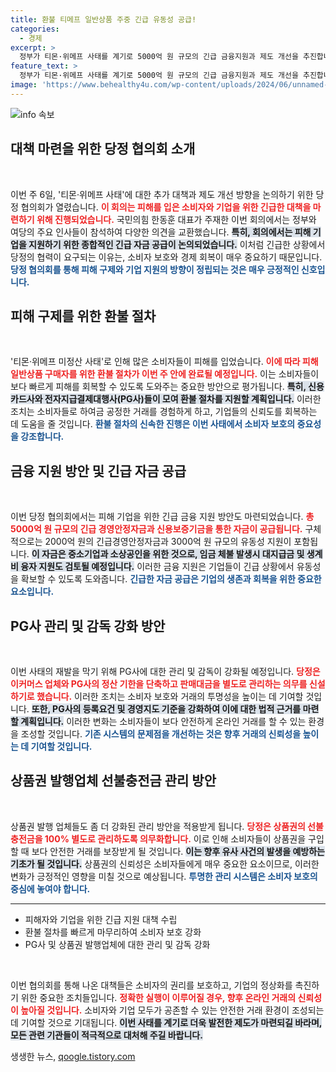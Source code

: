 ```yaml
---
title: 환불 티메프 일반상품 주중 긴급 유동성 공급!
categories:
  - 경제
excerpt: >
  정부가 티몬·위메프 사태를 계기로 5000억 원 규모의 긴급 금융지원과 제도 개선을 추진합니다. 소비자 환불 절차는 이번 주내 완료될 예정이며, PG사 관리·감독도 강화되어 재발 방지 대책이 마련됩니다. 클릭해서 자세한 내용을 확인하세요!
feature_text: >
  정부가 티몬·위메프 사태를 계기로 5000억 원 규모의 긴급 금융지원과 제도 개선을 추진합니다. 소비자 환불 절차는 이번 주내 완료될 예정이며, PG사 관리·감독도 강화되어 재발 방지 대책이 마련됩니다. 클릭해서 자세한 내용을 확인하세요!
image: 'https://www.behealthy4u.com/wp-content/uploads/2024/06/unnamed-file.png'
---
```


<p><img src="https://www.behealthy4u.com/wp-content/uploads/2024/06/unnamed-file.png" alt="info 속보" /></p>

<h2 data-ke-size="size26">대책 마련을 위한 당정 협의회 소개</h2>

<p data-ke-size="size16">&nbsp;</p>

<p>이번 주 6일, '티몬·위메프 사태'에 대한 추가 대책과 제도 개선 방향을 논의하기 위한 당정 협의회가 열렸습니다. <b><span style="color: #ee2323;">이 회의는 피해를 입은 소비자와 기업을 위한 긴급한 대책을 마련하기 위해 진행되었습니다.</span></b> 국민의힘 한동훈 대표가 주재한 이번 회의에서는 정부와 여당의 주요 인사들이 참석하여 다양한 의견을 교환했습니다. <b><span style="background-color: #21538527;">특히, 회의에서는 피해 기업을 지원하기 위한 종합적인 긴급 자금 공급이 논의되었습니다.</span></b> 이처럼 긴급한 상황에서 당정의 협력이 요구되는 이유는, 소비자 보호와 경제 회복이 매우 중요하기 때문입니다. <b><span style="color: #1a5490;">당정 협의회를 통해 피해 구제와 기업 지원의 방향이 정립되는 것은 매우 긍정적인 신호입니다.</span></b></p>

<h2 data-ke-size="size26">피해 구제를 위한 환불 절차</h2>

<p data-ke-size="size16">&nbsp;</p>

<p>'티몬·위메프 미정산 사태'로 인해 많은 소비자들이 피해를 입었습니다. <b><span style="color: #ee2323;">이에 따라 피해 일반상품 구매자를 위한 환불 절차가 이번 주 안에 완료될 예정입니다.</span></b> 이는 소비자들이 보다 빠르게 피해를 회복할 수 있도록 도와주는 중요한 방안으로 평가됩니다. <b><span style="background-color: #21538527;">특히, 신용카드사와 전자지급결제대행사(PG사)들이 모여 환불 절차를 지원할 계획입니다.</span></b> 이러한 조치는 소비자들로 하여금 공정한 거래를 경험하게 하고, 기업들의 신뢰도를 회복하는 데 도움을 줄 것입니다. <b><span style="color: #1a5490;">환불 절차의 신속한 진행은 이번 사태에서 소비자 보호의 중요성을 강조합니다.</span></b></p>

<h2 data-ke-size="size26">금융 지원 방안 및 긴급 자금 공급</h2>

<p data-ke-size="size16">&nbsp;</p>

<p>이번 당정 협의회에서는 피해 기업을 위한 긴급 금융 지원 방안도 마련되었습니다. <b><span style="color: #ee2323;">총 5000억 원 규모의 긴급 경영안정자금과 신용보증기금을 통한 자금이 공급됩니다.</span></b> 구체적으로는 2000억 원의 긴급경영안정자금과 3000억 원 규모의 유동성 지원이 포함됩니다. <b><span style="background-color: #21538527;">이 자금은 중소기업과 소상공인을 위한 것으로, 임금 체불 발생시 대지급금 및 생계비 융자 지원도 검토될 예정입니다.</span></b> 이러한 금융 지원은 기업들이 긴급 상황에서 유동성을 확보할 수 있도록 도와줍니다. <b><span style="color: #1a5490;">긴급한 자금 공급은 기업의 생존과 회복을 위한 중요한 요소입니다.</span></b></p>

<h2 data-ke-size="size26">PG사 관리 및 감독 강화 방안</h2>

<p data-ke-size="size16">&nbsp;</p>

<p>이번 사태의 재발을 막기 위해 PG사에 대한 관리 및 감독이 강화될 예정입니다. <b><span style="color: #ee2323;">당정은 이커머스 업체와 PG사의 정산 기한을 단축하고 판매대금을 별도로 관리하는 의무를 신설하기로 했습니다.</span></b> 이러한 조치는 소비자 보호와 거래의 투명성을 높이는 데 기여할 것입니다. <b><span style="background-color: #21538527;">또한, PG사의 등록요건 및 경영지도 기준을 강화하여 이에 대한 법적 근거를 마련할 계획입니다.</span></b> 이러한 변화는 소비자들이 보다 안전하게 온라인 거래를 할 수 있는 환경을 조성할 것입니다. <b><span style="color: #1a5490;">기존 시스템의 문제점을 개선하는 것은 향후 거래의 신뢰성을 높이는 데 기여할 것입니다.</span></b></p>

<h2 data-ke-size="size26">상품권 발행업체 선불충전금 관리 방안</h2>

<p data-ke-size="size16">&nbsp;</p>

<p>상품권 발행 업체들도 좀 더 강화된 관리 방안을 적용받게 됩니다. <b><span style="color: #ee2323;">당정은 상품권의 선불충전금을 100% 별도로 관리하도록 의무화합니다.</span></b> 이로 인해 소비자들이 상품권을 구입할 때 보다 안전한 거래를 보장받게 될 것입니다. <b><span style="background-color: #21538527;">이는 향후 유사 사건의 발생을 예방하는 기초가 될 것입니다.</span></b> 상품권의 신뢰성은 소비자들에게 매우 중요한 요소이므로, 이러한 변화가 긍정적인 영향을 미칠 것으로 예상됩니다. <b><span style="color: #1a5490;">투명한 관리 시스템은 소비자 보호의 중심에 놓여야 합니다.</span></b></p>

<hr>

<ul>
    <li>피해자와 기업을 위한 긴급 지원 대책 수립</li>
    <li>환불 절차를 빠르게 마무리하여 소비자 보호 강화</li>
    <li>PG사 및 상품권 발행업체에 대한 관리 및 감독 강화</li>
</ul>

<p data-ke-size="size16">&nbsp;</p>

<p>이번 협의회를 통해 나온 대책들은 소비자의 권리를 보호하고, 기업의 정상화를 촉진하기 위한 중요한 조치들입니다. <b><span style="color: #ee2323;">정확한 실행이 이루어질 경우, 향후 온라인 거래의 신뢰성이 높아질 것입니다.</span></b> 소비자와 기업 모두가 공존할 수 있는 안전한 거래 환경이 조성되는 데 기여할 것으로 기대됩니다. <b><span style="background-color: #21538527;">이번 사태를 계기로 더욱 발전한 제도가 마련되길 바라며, 모든 관련 기관들이 적극적으로 대처해 주길 바랍니다.</span></b> </p>
생생한 뉴스, <a href="https://qoogle.tistory.com" rel="dofollow">qoogle.tistory.com</a>


